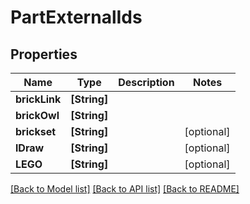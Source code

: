 # PartExternalIds

## Properties
Name | Type | Description | Notes
------------ | ------------- | ------------- | -------------
**brickLink** | **[String]** |  | 
**brickOwl** | **[String]** |  | 
**brickset** | **[String]** |  | [optional] 
**lDraw** | **[String]** |  | [optional] 
**LEGO** | **[String]** |  | [optional] 

[[Back to Model list]](../README.md#documentation-for-models) [[Back to API list]](../README.md#documentation-for-api-endpoints) [[Back to README]](../README.md)


